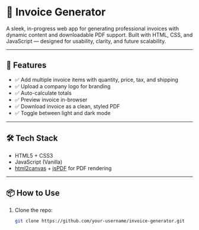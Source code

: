 # 🧾 Invoice Generator

A sleek, in-progress web app for generating professional invoices with dynamic content and downloadable PDF support. Built with HTML, CSS, and JavaScript — designed for usability, clarity, and future scalability.

---

## 🚀 Features

- ✅ Add multiple invoice items with quantity, price, tax, and shipping
- ✅ Upload a company logo for branding
- ✅ Auto-calculate totals
- ✅ Preview invoice in-browser
- ✅ Download invoice as a clean, styled PDF
- ✅ Toggle between light and dark mode

---

## 🛠️ Tech Stack

- HTML5 + CSS3
- JavaScript (Vanilla)
- [html2canvas](https://html2canvas.hertzen.com/) + [jsPDF](https://github.com/parallax/jsPDF) for PDF rendering

---

## 📦 How to Use

1. Clone the repo:
   ```bash
   git clone https://github.com/your-username/invoice-generator.git
